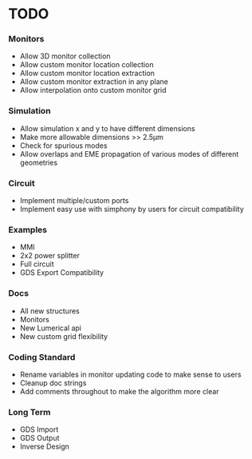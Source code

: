 # TODO

### Monitors 
- Allow 3D monitor collection
- Allow custom monitor location collection 
- Allow custom monitor location extraction 
- Allow custom monitor extraction in any plane
- Allow interpolation onto custom monitor grid

### Simulation
- Allow simulation x and y to have different dimensions
- Make more allowable dimensions >> 2.5µm
- Check for spurious modes
- Allow overlaps and EME propagation of various modes of different geometries

### Circuit
- Implement multiple/custom ports
- Implement easy use with simphony by users for circuit compatibility

### Examples
- MMI
- 2x2 power splitter
- Full circuit
- GDS Export Compatibility

### Docs
- All new structures
- Monitors
- New Lumerical api 
- New custom grid flexibility

### Coding Standard
- Rename variables in monitor updating code to make sense to users
- Cleanup doc strings
- Add comments throughout to make the algorithm more clear

### Long Term
- GDS Import
- GDS Output 
- Inverse Design
